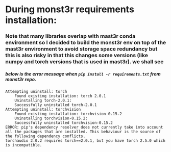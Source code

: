 # During monst3r requirements installation:

### Note that many libraries overlap with mast3r conda environment so I decided to build the monst3r env on top of the mast3r environment to avoid storage space redundancy but this is also risky in that this changes some versions (like numpy and torch versions that is used in mast3r). we shall see
##### below is the error message when ```pip install -r requirements.txt``` from monst3r repo.

    Attempting uninstall: torch
        Found existing installation: torch 2.0.1
        Uninstalling torch-2.0.1:
        Successfully uninstalled torch-2.0.1
    Attempting uninstall: torchvision
        Found existing installation: torchvision 0.15.2
        Uninstalling torchvision-0.15.2:
        Successfully uninstalled torchvision-0.15.2
    ERROR: pip's dependency resolver does not currently take into account all the packages that are installed. This behaviour is the source of the following dependency conflicts.
    torchaudio 2.0.2 requires torch==2.0.1, but you have torch 2.5.0 which is incompatible.